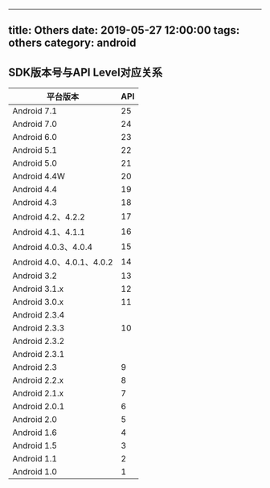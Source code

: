 
---
title: Others
date: 2019-05-27 12:00:00
tags: others
category: android
---

## SDK版本号与API Level对应关系

|平台版本|API|
|-----|-----|
|Android 7.1|25|
|Android 7.0|24|
|Android 6.0|23|
|Android 5.1|22|
|Android 5.0|21|
|Android 4.4W|20|
|Android 4.4|19|
|Android 4.3|18|
|Android 4.2、4.2.2|17|
|Android 4.1、4.1.1|16|
|Android 4.0.3、4.0.4|15|
|Android 4.0、4.0.1、4.0.2|14|
|Android 3.2|13|
|Android 3.1.x|12|
|Android 3.0.x|11|
|Android 2.3.4
|Android 2.3.3|10|
|Android 2.3.2
|Android 2.3.1
|Android 2.3|9|
|Android 2.2.x|8|
|Android 2.1.x|7|
|Android 2.0.1|6|
|Android 2.0|5|
|Android 1.6|4|
|Android 1.5|3|
|Android 1.1|2|
|Android 1.0|1|
